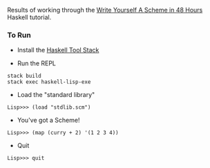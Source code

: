 Results of working through the [Write Yourself A Scheme in 48 Hours](https://en.wikibooks.org/wiki/Write_Yourself_a_Scheme_in_48_Hours) Haskell tutorial.

### To Run

- Install the [Haskell Tool Stack](https://docs.haskellstack.org/en/stable/README/#the-haskell-tool-stack)

- Run the REPL
```
stack build
stack exec haskell-lisp-exe
```

- Load the "standard library"
```
Lisp>>> (load "stdlib.scm")
```

- You've got a Scheme!
```
Lisp>>> (map (curry + 2) '(1 2 3 4))
```

- Quit
```
Lisp>>> quit
```



